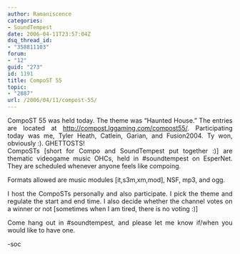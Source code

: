 ```yaml
---
author: Ramaniscence
categories:
- SoundTempest
date: 2006-04-11T23:57:04Z
dsq_thread_id:
- "358811103"
forum:
- "12"
guid: "273"
id: 1191
title: CompoST 55
topic:
- "2887"
url: /2006/04/11/compost-55/
---
```


<div align="justify">
  CompoST 55 was held today. The theme was &#8220;Haunted House.&#8221; The entries are located at <a href="http://compost.lggaming.com/compost55/" target="_blank">http://compost.lggaming.com/compost55/</a>. Participating today was me, Tyler Heath, Catlein, Garian, and Fusion2004. Ty won, obviously :). GHETTOSTS!
</div>

<div align="justify">
  CompoSTs [short for Compo and SoundTempest put together :)] are thematic videogame music OHCs, held in #soundtempest on EsperNet. They are scheduled whenever anyone feels like compoing.</p> 
  
  <p>
    Formats allowed are music modules [it,s3m,xm,mod], NSF, mp3, and ogg.
  </p>
  
  <p>
    I host the CompoSTs personally and also participate. I pick the theme and regulate the start and end time. I also decide whether the channel votes on a winner or not [sometimes when I am tired, there is no voting :)]
  </p>
  
  <p>
    Come hang out in #soundtempest, and please let me know if/when you would like to have one.
  </p>
  
  <p>
    -soc</div>